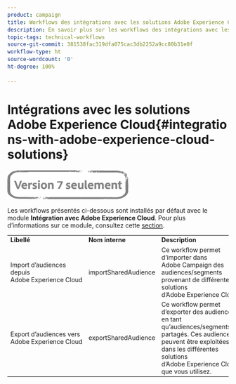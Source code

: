 ```yaml
---
product: campaign
title: Workflows des intégrations avec les solutions Adobe Experience Cloud
description: En savoir plus sur les workflows des intégrations avec les solutions Adobe Experience Cloud
topic-tags: technical-workflows
source-git-commit: 381538fac319dfa075cac3db2252a9cc80b31e0f
workflow-type: ht
source-wordcount: '0'
ht-degree: 100%

---
```



# Intégrations avec les solutions Adobe Experience Cloud{#integrations-with-adobe-experience-cloud-solutions}

![](../../assets/v7-only.svg)

Les workflows présentés ci-dessous sont installés par défaut avec le module **Intégration avec Adobe Experience Cloud**. Pour plus d’informations sur ce module, consultez cette [section](../../integrations/using/configuring-ims.md#installing-the-package).

<table> 
 <tbody> 
  <tr> 
   <td> <strong>Libellé</strong><br /> </td> 
   <td> <strong>Nom interne</strong><br /> </td> 
   <td> <strong>Description</strong><br /> </td> 
  </tr> 
  <tr> 
   <td> <span class="uicontrol">Import d’audiences depuis Adobe Experience Cloud</span> <br /> </td> 
   <td> <span class="uicontrol">importSharedAudience</span> <br /> </td> 
   <td> Ce workflow permet d’importer dans Adobe Campaign des audiences/segments provenant de différentes solutions d’Adobe Experience Cloud.<br /> </td> 
  </tr> 
  <tr> 
   <td> <span class="uicontrol">Export d’audiences vers Adobe Experience Cloud</span> <br /> </td> 
   <td> <span class="uicontrol">exportSharedAudience</span> <br /> </td> 
   <td> Ce workflow permet d’exporter des audiences en tant qu’audiences/segments partagés. Ces audiences peuvent être exploitées dans les différentes solutions d’Adobe Experience Cloud que vous utilisez.<br /> </td> 
  </tr> 
 </tbody> 
</table>

